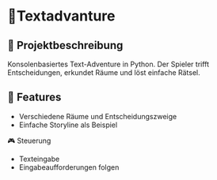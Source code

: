 # 🧙Textadvanture

## 📝 Projektbeschreibung
Konsolenbasiertes Text-Adventure in Python. Der Spieler trifft Entscheidungen, erkundet Räume und löst einfache Rätsel.

## 🚀 Features
- Verschiedene Räume und Entscheidungszweige 
- Einfache Storyline als Beispiel  

🎮 Steuerung
- Texteingabe
- Eingabeaufforderungen folgen
